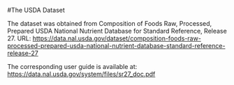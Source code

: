 #The USDA Dataset
 
The dataset was obtained from Composition of Foods Raw, Processed, Prepared USDA National Nutrient Database for Standard
 Reference, Release 27.
 URL: https://data.nal.usda.gov/dataset/composition-foods-raw-processed-prepared-usda-national-nutrient-database-standard-reference-release-27
 
 The corresponding user guide is available at: https://data.nal.usda.gov/system/files/sr27_doc.pdf
 